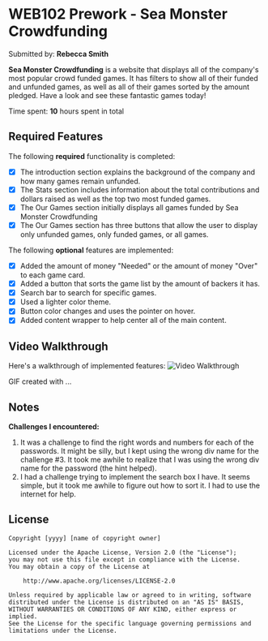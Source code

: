 # WEB102 Prework - **Sea Monster Crowdfunding**

Submitted by: **Rebecca Smith**

**Sea Monster Crowdfunding** is a website that displays all of the company's most popular crowd funded games. It has filters to show all of their funded and unfunded games, as well as all of their games sorted by the amount pledged. Have a look and see these fantastic games today!

Time spent: **10** hours spent in total

## Required Features

The following **required** functionality is completed:

* [x] The introduction section explains the background of the company and how many games remain unfunded.
* [x] The Stats section includes information about the total contributions and dollars raised as well as the top two most funded games.
* [x] The Our Games section initially displays all games funded by Sea Monster Crowdfunding
* [x] The Our Games section has three buttons that allow the user to display only unfunded games, only funded games, or all games.

The following **optional** features are implemented:

* [x] Added the amount of money "Needed" or the amount of money "Over" to each game card.
* [x] Added a button that sorts the game list by the amount of backers it has.
* [x] Search bar to search for specific games.
* [x] Used a lighter color theme.
* [x] Button color changes and uses the pointer on hover.
* [x] Added content wrapper to help center all of the main content.

## Video Walkthrough

Here's a walkthrough of implemented features:
<img src='http://i.imgur.com/link/to/your/gif/file.gif' title='Video Walkthrough' width='' alt='Video Walkthrough' />

<!-- Replace this with whatever GIF tool you used! -->
GIF created with ...  
<!-- Recommended tools:
[Kap](https://getkap.co/) for macOS
[ScreenToGif](https://www.screentogif.com/) for Windows
[peek](https://github.com/phw/peek) for Linux. -->

## Notes

**Challenges I encountered:**
1. It was a challenge to find the right words and numbers for each of the passwords. It might be silly, but I kept using the wrong div name for the challenge #3. It took me awhile to realize that I was using the wrong div name for the password (the hint helped).
2. I had a challenge trying to implement the search box I have. It seems simple, but it took me awhile to figure out how to sort it. I had to use the internet for help.

## License

    Copyright [yyyy] [name of copyright owner]

    Licensed under the Apache License, Version 2.0 (the "License");
    you may not use this file except in compliance with the License.
    You may obtain a copy of the License at

        http://www.apache.org/licenses/LICENSE-2.0

    Unless required by applicable law or agreed to in writing, software
    distributed under the License is distributed on an "AS IS" BASIS,
    WITHOUT WARRANTIES OR CONDITIONS OF ANY KIND, either express or implied.
    See the License for the specific language governing permissions and
    limitations under the License.
